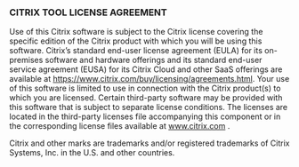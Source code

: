### CITRIX TOOL LICENSE AGREEMENT

Use of this Citrix software is subject to the Citrix license covering the specific edition of the Citrix product with which you will be using this software. Citrix’s standard end-user license agreement (EULA) for its on-premises software and hardware offerings and its standard end-user service agreement (EUSA) for its Citrix Cloud and other SaaS offerings are available at https://www.citrix.com/buy/licensing/agreements.html. Your use of this software is limited to use in connection with the Citrix product(s) to which you are licensed. 
Certain third-party software may be provided with this software that is subject to separate license conditions. The licenses are located in the third-party licenses file accompanying this component or in the corresponding license files available at www.citrix.com .

Citrix and other marks are trademarks and/or registered trademarks of Citrix Systems, Inc. in the U.S. and other countries.

